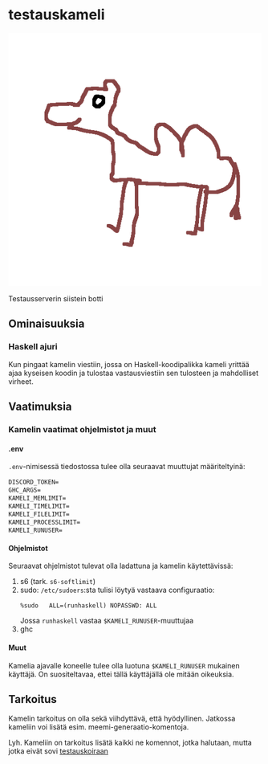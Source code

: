 # testauskameli
![](./img/kameli.png)

Testausserverin siistein botti

## Ominaisuuksia

### Haskell ajuri
Kun pingaat kamelin viestiin, jossa on Haskell-koodipalikka
kameli yrittää ajaa kyseisen koodin ja tulostaa vastausviestiin sen tulosteen ja mahdolliset virheet.

## Vaatimuksia
### Kamelin vaatimat ohjelmistot ja muut

#### .env
`.env`-nimisessä tiedostossa tulee olla seuraavat muuttujat määriteltyinä:
```
DISCORD_TOKEN=
GHC_ARGS=
KAMELI_MEMLIMIT=
KAMELI_TIMELIMIT=
KAMELI_FILELIMIT=
KAMELI_PROCESSLIMIT=
KAMELI_RUNUSER=
```

#### Ohjelmistot
Seuraavat ohjelmistot tulevat olla ladattuna ja kamelin käytettävissä:
1. s6 (tark. `s6-softlimit`)
2. sudo:
    `/etc/sudoers`:sta tulisi löytyä vastaava configuraatio:
    ```
    %sudo   ALL=(runhaskell) NOPASSWD: ALL
    ```
    Jossa `runhaskell` vastaa `$KAMELI_RUNUSER`-muuttujaa
3. ghc

#### Muut
Kamelia ajavalle koneelle tulee olla luotuna `$KAMELI_RUNUSER` mukainen käyttäjä.
On suositeltavaa, ettei tällä käyttäjällä ole mitään oikeuksia.

## Tarkoitus
Kamelin tarkoitus on olla sekä viihdyttävä, että hyödyllinen.
Jatkossa kameliin voi lisätä esim. meemi-generaatio-komentoja.

Lyh. Kameliin on tarkoitus lisätä kaikki ne komennot, jotka halutaan,
mutta jotka eivät sovi [testauskoiraan](https://github.com/Testausserveri/testauskoira-rs)
